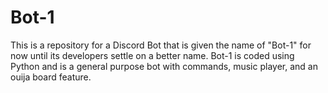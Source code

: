 # Bot-1

This is a repository for a Discord Bot that is given the name of "Bot-1" for now until its developers settle on a better name.  Bot-1 is coded using Python and is a general purpose bot with commands, music player, and an ouija board feature.
